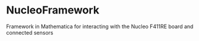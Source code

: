 # NucleoFramework
Framework in Mathematica for interacting with the Nucleo F411RE board and connected sensors
